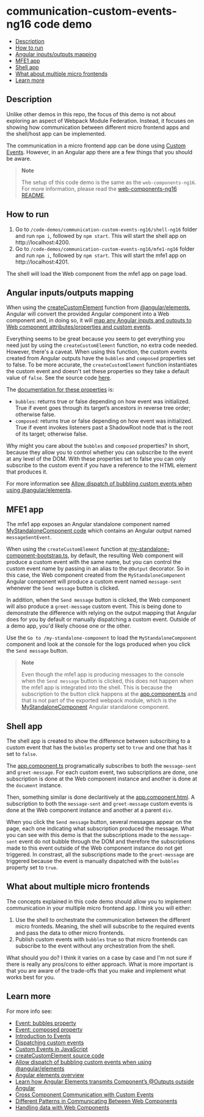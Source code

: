 # communication-custom-events-ng16 code demo

- [Description](#description)
- [How to run](#how-to-run)
- [Angular inputs/outputs mapping](#angular-inputsoutputs-mapping)
- [MFE1 app](#mfe1-app)
- [Shell app](#shell-app)
- [What about multiple micro frontends](#what-about-multiple-micro-frontends)
- [Learn more](#learn-more)

## Description

Unlike other demos in this repo, the focus of this demo is not about exploring an aspect of Webpack Module Federation. Instead, it focuses on showing how communication between different micro frontend apps and the shell/host app can be implemented. 

The communication in a micro frontend app can be done using [Custom Events](https://dom.spec.whatwg.org/#customevent). However, in an Angular app there are a few things that you should be aware.

> **Note**
> 
> The setup of this code demo is the same as the `web-components-ng16`. For more information, please read the [web-components-ng16 README](../web-component-ng16/README.md).
>

## How to run

1) Go to `/code-demos/communication-custom-events-ng16/shell-ng16` folder and run `npm i`, followed by `npm start`. This will start the shell app on http://localhost:4200.
2) Go to `/code-demos/communication-custom-events-ng16/mfe1-ng16` folder and run `npm i`, followed by `npm start`. This will start the mfe1 app on http://localhost:4201.

The shell will load the Web component from the mfe1 app on page load.

## Angular inputs/outputs mapping

When using the [createCustomElement](/code-demos/communication-custom-events-ng16/mfe1-ng16/src/app/my-standalone-component/my-standalone-component-bootstrap.ts) function from [@angular/elements](https://angular.io/guide/elements), Angular will convert the provided Angular component into a Web component and, in doing so, it will [map any Angular inputs and outputs to Web component attributes/properties and custom events](https://angular.io/guide/elements#mapping).

Everything seems to be great because you seem to get everything you need just by using the `createCustomElement` function, no extra code needed. However, there's a caveat. When using this function, the custom events created from Angular outputs have the `bubbles` and `composed` properties set to false. To be more accurate, the `createCustomElement` function instantiates the custom event and doesn't set these properties so they take a default value of `false`. See the source code [here](https://github.com/angular/angular/blob/fc9ba3978cc098b59c107371bbd5413044fbecda/packages/elements/src/create-custom-element.ts#L218C1-L224C6).

The [documentation for these properties](https://dom.spec.whatwg.org/#interface-event) is:

- `bubbles`: returns true or false depending on how event was initialized. True if event goes through its target’s ancestors in reverse tree order; otherwise false.
- `composed`: returns true or false depending on how event was initialized. True if event invokes listeners past a ShadowRoot node that is the root of its target; otherwise false.

Why might you care about the `bubbles` and `composed` properties? In short, because they allow you to control whether you can subscribe to the event at any level of the DOM. With these properties set to false you can only subscribe to the custom event if you have a reference to the HTML element that produces it. 

For more information see [Allow dispatch of bubbling custom events when using @angular/elements](https://github.com/angular/angular/issues/39489).

## MFE1 app

The mfe1 app exposes an Angular standalone component named [MyStandaloneComponent code](/code-demos/communication-custom-events-ng16/mfe1-ng16/src/app/my-standalone-component/my-standalone-component.component.ts) which contains an Angular output named `messageSentEvent`.

When using the `createCustomElement` function at [my-standalone-component-bootstrap.ts](/code-demos/communication-custom-events-ng16/mfe1-ng16/src/app/my-standalone-component/my-standalone-component-bootstrap.ts), by default, the resulting Web component will produce a custom event with the same name, but you can control the custom event name by passing in an alias to the `@Output` decorator. So in this case, the Web component created from the `MyStandaloneComponent` Angular component will produce a custom event named `message-sent` whenever the `Send message` button is clicked.

In addition, when the `Send message` button is clicked, the Web component will also produce a `greet-message` custom event. This is being done to demonstrate the difference with relying on the output mapping that Angular does for you by default or manually dispatching a custom event. Outside of a demo app, you'd likely choose one or the other.

Use the `Go to /my-standalone-component` to load the `MyStandaloneComponent` component and look at the console for the logs produced when you click the `Send message` button.

> **Note**
> 
> Even though the mfe1 app is producing messages to the console when the `Send message` button is clicked, this does not happen when the mfe1 app is integrated into the shell. This is because the subscription to the button click happens at the [app.component.ts](../communication-custom-events-ng16/mfe1-ng16/src/app/app.component.ts) and that is not part of the exported webpack module, which is the [MyStandaloneComponent](../communication-custom-events-ng16/mfe1-ng16/src/app/my-standalone-component/my-standalone-component.component.ts) Angular standalone component.
>

## Shell app

The shell app is created to show the difference between subscribing to a custom event that has the `bubbles` property set to `true` and one that has it set to `false`.

The [app.component.ts](/code-demos/communication-custom-events-ng16/shell-ng16/src/app/app.component.ts) programatically subscribes to both the `message-sent` and `greet-message`. For each custom event, two subscriptions are done, one subscription is done at the Web component instance and another is done at the `document` instance.

Then, something similar is done declaritively at the [app.component.html](/code-demos/communication-custom-events-ng16/shell-ng16/src/app/app.component.html). A subscription to both the `message-sent` and `greet-message` custom events is done at the Web component instance and another at a parent `div`. 

When you click the `Send message` button, several messages appear on the page, each one indicating what subscription produced the message. What you can see with this demo is that the subscriptions made to the `message-sent` event do not bubble through the DOM and therefore the subscriptions made to this event outside of the Web component instance do not get triggered. In constrast, all the subscriptions made to the `greet-message` are triggered because the event is manually dispatched with the `bubbles` property set to `true`.

## What about multiple micro frontends

The concepts explained in this code demo should allow you to implement communication in your multiple micro frontend app. I think you will either:

1) Use the shell to orchestrate the communication between the different micro fronteds. Meaning, the shell will subscribe to the required events and pass the data to other micro frontends. 
2) Publish custom events with `bubbles` true so that micro frontends can subscribe to the event without any orchestration from the shell.

What should you do? I think it varies on a case by case and I'm not sure if there is really any pros/cons to either approach. What is more important is that you are aware of the trade-offs that you make and implement what works best for you. 

## Learn more

For more info see:

- [Event: bubbles property](https://developer.mozilla.org/en-US/docs/Web/API/Event/bubbles)
- [Event: composed property](https://developer.mozilla.org/en-US/docs/Web/API/Event/composed)
- [Introduction to Events](https://javascript.info/events)
- [Dispatching custom events](https://javascript.info/dispatch-events)
- [Custom Events in JavaScript](https://www.devlane.com/blog/custom-events-in-javascript)
- [createCustomElement source code](https://github.com/angular/angular/blob/fc9ba3978cc098b59c107371bbd5413044fbecda/packages/elements/src/create-custom-element.ts#L128)
- [Allow dispatch of bubbling custom events when using @angular/elements](https://github.com/angular/angular/issues/39489)
- [Angular elements overview](https://angular.io/guide/elements)
- [Learn how Angular Elements transmits Component’s @Outputs outside Angular](https://medium.com/angular-in-depth/how-angular-elements-uses-custom-events-mechanism-to-transmit-components-outputs-outside-angular-7b469386f6e2)
- [Cross Component Communication with Custom Events](https://www.youtube.com/watch?v=hIv22aTl3-g)
- [Different Patterns in Communicating Between Web Components](https://blog.bitsrc.io/different-patterns-in-communicating-between-web-components-7ac52771aeb8)
- [Handling data with Web Components](https://itnext.io/handling-data-with-web-components-9e7e4a452e6e)
